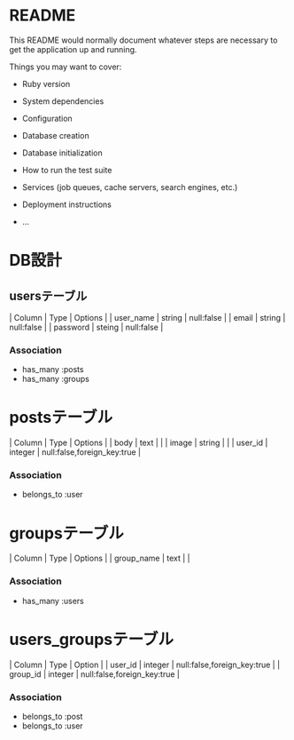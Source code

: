 # README

This README would normally document whatever steps are necessary to get the
application up and running.

Things you may want to cover:

* Ruby version

* System dependencies

* Configuration

* Database creation

* Database initialization

* How to run the test suite

* Services (job queues, cache servers, search engines, etc.)

* Deployment instructions

* ...

# DB設計
## usersテーブル
| Column    | Type   | Options    |
| user_name | string | null:false |
| email     | string | null:false |
| password  | steing | null:false |
### Association
- has_many :posts
- has_many :groups

# postsテーブル
| Column  | Type    | Options                     |
| body    | text    |                             |
| image   | string  |                             |
| user_id | integer | null:false,foreign_key:true |
### Association
- belongs_to :user

# groupsテーブル
| Column     | Type | Options |
| group_name | text |         |
### Association
- has_many :users

# users_groupsテーブル
| Column   | Type    | Option                      |
| user_id  | integer | null:false,foreign_key:true |
| group_id | integer | null:false,foreign_key:true |
### Association
- belongs_to :post
- belongs_to :user
